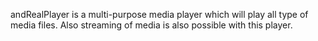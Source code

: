 andRealPlayer is a multi-purpose media player which will play all type of media files. Also streaming of media is also possible with this player.